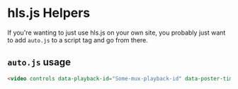 # hls.js Helpers

If you're wanting to just use hls.js on your own site, you probably just want to add `auto.js` to a script tag and go from there.

## `auto.js` usage

```html
<video controls data-playback-id="Some-mux-playback-id" data-poster-time="10"></video>
```
